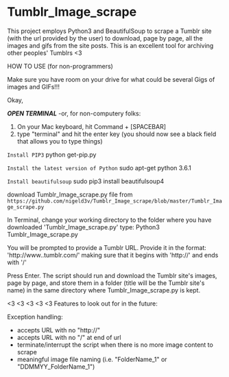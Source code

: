 # Tumblr_Image_scrape
This project employs Python3 and BeautifulSoup to scrape a Tumblr site (with the url provided by the user) to download, page by page, all the images and gifs from the site posts. This is an excellent tool for archiving other peoples' Tumblrs <3

HOW TO USE (for non-programmers)

Make sure you have room on your drive for what could be several Gigs of images and GIFs!!!

Okay,

***OPEN TERMINAL*** 
-or, for non-computery folks:
1) On your Mac keyboard, hit Command + [SPACEBAR]
2) type "terminal" and hit the enter key (you should now see a black field that allows you to type things)

```Install PIP3```
python get-pip.py

```Install the latest version of Python```
sudo apt-get python 3.6.1

```Install beautifulsoup```
sudo pip3 install beautifulsoup4

download Tumblr_Image_scrape.py file from ```https://github.com/nigeld3v/Tumblr_Image_scrape/blob/master/Tumblr_Image_scrape.py```

In Terminal, change your working directory to the folder where you have downloaded 'Tumblr_Image_scrape.py' type:
Python3 Tumblr_Image_scrape.py

You will be prompted to provide a Tumblr URL. Provide it in the format: 'http://www.<URL>.tumblr.com/' making sure that it begins with 'http://' and ends with '/'
  
Press Enter. The script should run and download the Tumblr site's images, page by page, and store them in a folder (title will be the Tumblr site's name) in the same directory where Tumblr_Image_scrape.py is kept.

<3 <3 <3 <3 <3
Features to look out for in the future:

Exception handling:
- accepts URL with no "http://"
- accepts URL with no "/" at end of url
- terminate/interrupt the script when there is no more image content to scrape
- meaningful image file naming (i.e. "FolderName_1" or "DDMMYY_FolderName_1")
